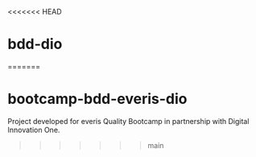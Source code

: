 <<<<<<< HEAD
# bdd-dio
=======
# bootcamp-bdd-everis-dio

Project developed for everis Quality Bootcamp in partnership with Digital Innovation One.
>>>>>>> main
